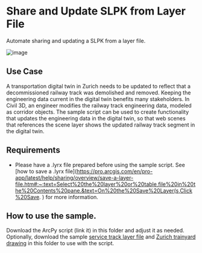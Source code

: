 # Share and Update SLPK from Layer File

Automate sharing and updating a SLPK from a layer file.

![image](https://github.com/user-attachments/assets/07cdb8e3-d0cf-4df4-8edd-3a505bf751ca)


## Use Case
A transportation digital twin in Zurich needs to be updated to reflect that a decommissioned railway track was demolished and removed. Keeping the engineering data current in the digital twin benefits many stakeholders. In Civil 3D, an engineer modifies the railway track engineering data, modeled as corridor objects. The sample script can be used to create functionality that updates the engineering data in the digital twin, so that web scenes that references the scene layer shows the updated railway track segment in the digital twin. 


## Requirements
- Please have a .lyrx file prepared before using the sample script. See [how to save a .lyrx file](https://pro.arcgis.com/en/pro-app/latest/help/sharing/overview/save-a-layer-file.htm#:~:text=Select%20the%20layer%20or%20table,file%20in%20the%20Contents%20pane.&text=On%20the%20Save%20Layer(s,Click%20Save. ) for more information.

## How to use the sample.
Download the ArcPy script (link it) in this folder and adjust it as needed. Optionally, download the sample [service track layer file](Service_Track.lyrx) and [Zurich trainyard drawing](Zurich_Trainyard.dwg) in this folder to use with the script.
